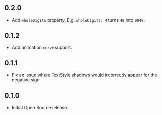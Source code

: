 ## 0.2.0

* Add `wholeDigits` property. E.g. `wholeDigits: 4` turns `48` into `0048`.


## 0.1.2

* Add animation `curve` support.

## 0.1.1

* Fix an issue where TextStyle shadows would incorrectly appear for the negative sign.

## 0.1.0

* Initial Open Source release.